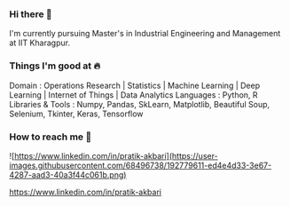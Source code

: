 ### Hi there 👋

I'm currently pursuing Master's in Industrial Engineering and Management at IIT Kharagpur.

### Things I'm good at 🔥

Domain : Operations Research | Statistics | Machine Learning | Deep Learning | Internet of Things | Data Analytics
Languages : Python, R
Libraries & Tools : Numpy, Pandas, SkLearn, Matplotlib, Beautiful Soup, Selenium, Tkinter, Keras, Tensorflow

### How to reach me 📱
![https://www.linkedin.com/in/pratik-akbari](https://user-images.githubusercontent.com/68496738/192779611-ed4e4d33-3e67-4287-aad3-40a3f44c061b.png)

https://www.linkedin.com/in/pratik-akbari


<!--
**PratikPatel372/PratikPatel372** is a ✨ _special_ ✨ repository because its `README.md` (this file) appears on your GitHub profile.

Here are some ideas to get you started:

- 🔭 I’m currently working on ...
- 🌱 I’m currently learning ...
- 👯 I’m looking to collaborate on ...
- 🤔 I’m looking for help with ...
- 💬 Ask me about ...
- 📫 How to reach me: ...
- 😄 Pronouns: ...
- ⚡ Fun fact: ...
-->
